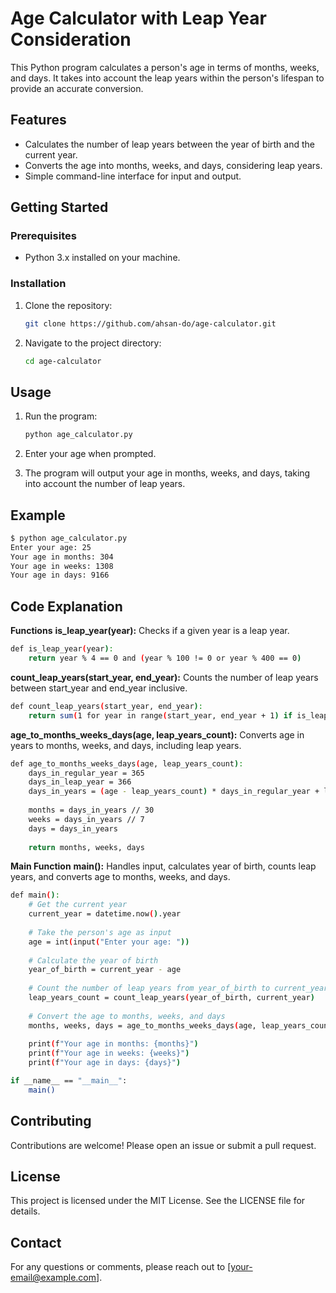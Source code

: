 # Age Calculator with Leap Year Consideration

This Python program calculates a person's age in terms of months, weeks, and days. It takes into account the leap years within the person's lifespan to provide an accurate conversion.

## Features

- Calculates the number of leap years between the year of birth and the current year.
- Converts the age into months, weeks, and days, considering leap years.
- Simple command-line interface for input and output.

## Getting Started

### Prerequisites

- Python 3.x installed on your machine.

### Installation

1. Clone the repository:

    ```sh
    git clone https://github.com/ahsan-do/age-calculator.git
    ```

2. Navigate to the project directory:

    ```sh
    cd age-calculator
    ```

## Usage

1. Run the program:

    ```sh
    python age_calculator.py
    ```

2. Enter your age when prompted.

3. The program will output your age in months, weeks, and days, taking into account the number of leap years.

## Example

```sh
$ python age_calculator.py
Enter your age: 25
Your age in months: 304
Your age in weeks: 1308
Your age in days: 9166
```
## Code Explanation
**Functions**
**is_leap_year(year):** Checks if a given year is a leap year.
```sh
def is_leap_year(year):
    return year % 4 == 0 and (year % 100 != 0 or year % 400 == 0)
```

**count_leap_years(start_year, end_year):** Counts the number of leap years between start_year and end_year inclusive.
```sh
def count_leap_years(start_year, end_year):
    return sum(1 for year in range(start_year, end_year + 1) if is_leap_year(year))
```

**age_to_months_weeks_days(age, leap_years_count):** Converts age in years to months, weeks, and days, including leap years.
```sh
def age_to_months_weeks_days(age, leap_years_count):
    days_in_regular_year = 365
    days_in_leap_year = 366
    days_in_years = (age - leap_years_count) * days_in_regular_year + leap_years_count * days_in_leap_year
    
    months = days_in_years // 30
    weeks = days_in_years // 7
    days = days_in_years
    
    return months, weeks, days
```

**Main Function**
**main():** Handles input, calculates year of birth, counts leap years, and converts age to months, weeks, and days.
```sh
def main():
    # Get the current year
    current_year = datetime.now().year
    
    # Take the person's age as input
    age = int(input("Enter your age: "))
    
    # Calculate the year of birth
    year_of_birth = current_year - age
    
    # Count the number of leap years from year_of_birth to current_year
    leap_years_count = count_leap_years(year_of_birth, current_year)
    
    # Convert the age to months, weeks, and days
    months, weeks, days = age_to_months_weeks_days(age, leap_years_count)
    
    print(f"Your age in months: {months}")
    print(f"Your age in weeks: {weeks}")
    print(f"Your age in days: {days}")

if __name__ == "__main__":
    main()
```

## Contributing
Contributions are welcome! Please open an issue or submit a pull request.

## License
This project is licensed under the MIT License. See the LICENSE file for details.

## Contact
For any questions or comments, please reach out to [your-email@example.com].


